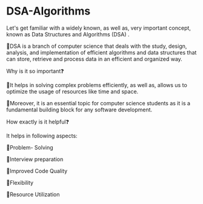 # DSA-Algorithms

Let's get familiar with a widely known, as well as, very important concept, known as Data Structures and Algorithms (DSA) .

🔸DSA is a branch of computer science that deals with the study, design, analysis, and implementation of efficient algorithms and data structures that can store, retrieve and process data in an efficient and organized way.

Why is it so important❓

🔸It helps in solving complex problems efficiently, as well as,  allows us to optimize the usage of resources like time and space.

🔸Moreover, it is an essential topic for computer science students as it is a fundamental building block for any software development.

How exactly is it helpful❓

It helps in following aspects:

🔸Problem- Solving

🔸Interview preparation 

🔸Improved Code Quality

🔸Flexibility 

🔸Resource Utilization
